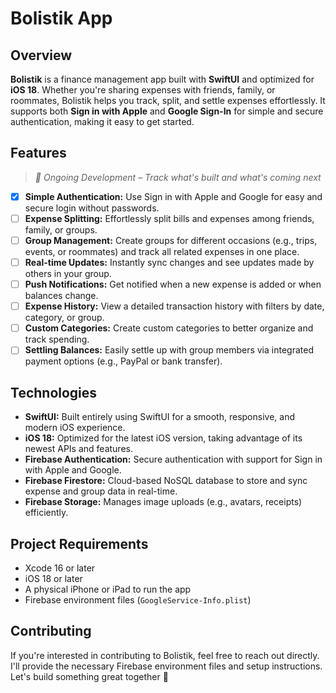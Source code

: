 # Bolistik App

## Overview

**Bolistik** is a finance management app built with **SwiftUI** and optimized for **iOS 18**. Whether you're sharing expenses with friends, family, or roommates, Bolistik helps you track, split, and settle expenses effortlessly. It supports both **Sign in with Apple** and **Google Sign-In** for simple and secure authentication, making it easy to get started.

## Features

> _🚧 Ongoing Development – Track what's built and what's coming next_

- [x] **Simple Authentication:** Use Sign in with Apple and Google for easy and secure login without passwords.
- [ ] **Expense Splitting:** Effortlessly split bills and expenses among friends, family, or groups.
- [ ] **Group Management:** Create groups for different occasions (e.g., trips, events, or roommates) and track all related expenses in one place.
- [ ] **Real-time Updates:** Instantly sync changes and see updates made by others in your group.
- [ ] **Push Notifications:** Get notified when a new expense is added or when balances change.
- [ ] **Expense History:** View a detailed transaction history with filters by date, category, or group.
- [ ] **Custom Categories:** Create custom categories to better organize and track spending.
- [ ] **Settling Balances:** Easily settle up with group members via integrated payment options (e.g., PayPal or bank transfer).

## Technologies

- **SwiftUI:** Built entirely using SwiftUI for a smooth, responsive, and modern iOS experience.
- **iOS 18:** Optimized for the latest iOS version, taking advantage of its newest APIs and features.
- **Firebase Authentication:** Secure authentication with support for Sign in with Apple and Google.
- **Firebase Firestore:** Cloud-based NoSQL database to store and sync expense and group data in real-time.
- **Firebase Storage:** Manages image uploads (e.g., avatars, receipts) efficiently.

## Project Requirements

- Xcode 16 or later  
- iOS 18 or later  
- A physical iPhone or iPad to run the app
- Firebase environment files (`GoogleService-Info.plist`)

## Contributing

If you're interested in contributing to Bolistik, feel free to reach out directly.  
I'll provide the necessary Firebase environment files and setup instructions.  
Let's build something great together 🚀
